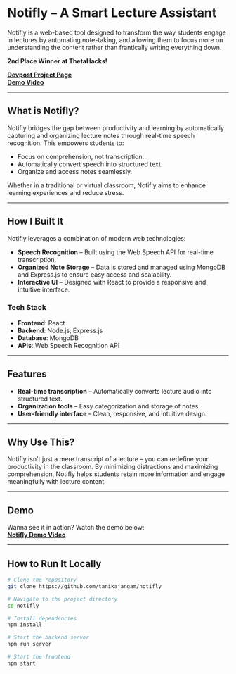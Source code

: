 # Notifly – A Smart Lecture Assistant  

Notifly is a web-based tool designed to transform the way students engage in lectures by automating note-taking, 
 and allowing them to  focus more on understanding the content rather than frantically writing  everything down.  

**2nd Place Winner at ThetaHacks!**  

**[Devpost Project Page](https://devpost.com/software/notifly-rfs9eq)**  
**[Demo Video](https://www.youtube.com/watch?v=-2hijdgaPiI)**  

---  

##  What is Notifly?  
Notifly bridges the gap between productivity and learning by automatically capturing and organizing lecture notes through real-time speech recognition. This empowers students to:  
-  Focus on comprehension, not transcription.  
- Automatically convert speech into structured text.  
- Organize and access notes seamlessly.  

Whether in a traditional or virtual classroom, Notifly aims to enhance learning experiences and reduce stress.  

---  

## How I Built It  
Notifly leverages a combination of modern web technologies:  
- **Speech Recognition** – Built using the Web Speech API for real-time transcription.  
- **Organized Note Storage** – Data is stored and managed using MongoDB and Express.js to ensure easy access and scalability.  
- **Interactive UI** – Designed with React to provide a responsive and intuitive interface.  

### Tech Stack  
- **Frontend**: React  
- **Backend**: Node.js, Express.js  
- **Database**: MongoDB  
- **APIs**: Web Speech Recognition API  

---  

## Features  
- **Real-time transcription** – Automatically converts lecture audio into structured text.  
- **Organization tools** – Easy categorization and storage of notes.  
- **User-friendly interface** – Clean, responsive, and intuitive design.  

---  

## Why Use This?
Notifly isn't just a mere transcript of a lecture – you can redefine your productivity in the classroom. By minimizing distractions and maximizing comprehension, Notifly helps students retain more information and engage meaningfully with lecture content.  

---  

## Demo  
Wanna see it in action? Watch the demo below:  
**[Notifly Demo Video](https://www.youtube.com/watch?v=-2hijdgaPiI)**  

---  

## How to Run It Locally  
```bash
# Clone the repository
git clone https://github.com/tanikajangam/notifly

# Navigate to the project directory
cd notifly

# Install dependencies
npm install

# Start the backend server
npm run server

# Start the frontend
npm start
